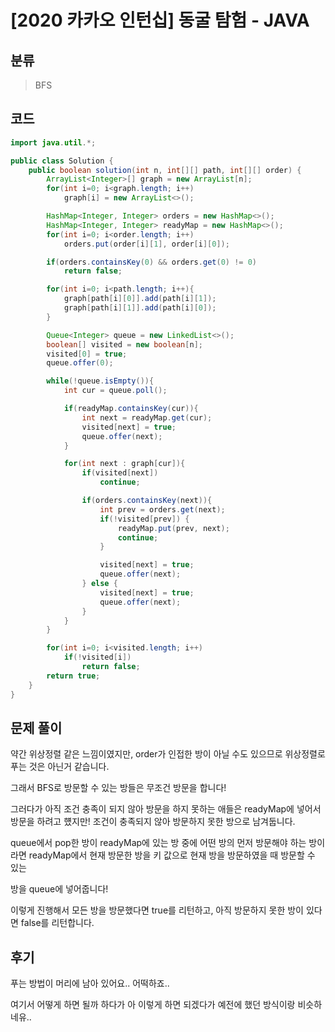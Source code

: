 # [2020 카카오 인턴십] 동굴 탐험 - JAVA

## 분류
> BFS

## 코드
```java
import java.util.*;

public class Solution {
    public boolean solution(int n, int[][] path, int[][] order) {
        ArrayList<Integer>[] graph = new ArrayList[n];
        for(int i=0; i<graph.length; i++)
            graph[i] = new ArrayList<>();

        HashMap<Integer, Integer> orders = new HashMap<>();
        HashMap<Integer, Integer> readyMap = new HashMap<>();
        for(int i=0; i<order.length; i++)
            orders.put(order[i][1], order[i][0]);

        if(orders.containsKey(0) && orders.get(0) != 0)
            return false;

        for(int i=0; i<path.length; i++){
            graph[path[i][0]].add(path[i][1]);
            graph[path[i][1]].add(path[i][0]);
        }

        Queue<Integer> queue = new LinkedList<>();
        boolean[] visited = new boolean[n];
        visited[0] = true;
        queue.offer(0);

        while(!queue.isEmpty()){
            int cur = queue.poll();

            if(readyMap.containsKey(cur)){
                int next = readyMap.get(cur);
                visited[next] = true;
                queue.offer(next);
            }

            for(int next : graph[cur]){
                if(visited[next])
                    continue;

                if(orders.containsKey(next)){
                    int prev = orders.get(next);
                    if(!visited[prev]) {
                        readyMap.put(prev, next);
                        continue;
                    }

                    visited[next] = true;
                    queue.offer(next);
                } else {
                    visited[next] = true;
                    queue.offer(next);
                }
            }
        }

        for(int i=0; i<visited.length; i++)
            if(!visited[i])
                return false;
        return true;
    }
}
```

## 문제 풀이
약간 위상정렬 같은 느낌이였지만, order가 인접한 방이 아닐 수도 있으므로 위상정렬로 푸는 것은 아닌거 같습니다.

그래서 BFS로 방문할 수 있는 방들은 무조건 방문을 합니다!

그러다가 아직 조건 충족이 되지 않아 방문을 하지 못하는 애들은 readyMap에 넣어서 방문을 하려고 헀지만! 조건이 충족되지 않아 방문하지 못한 방으로 남겨둡니다.

queue에서 pop한 방이 readyMap에 있는 방 중에 어떤 방의 먼저 방문해야 하는 방이라면 readyMap에서 현재 방문한 방을 키 값으로 현재 방을 방문하였을 때 방문할 수 있는

방을 queue에 넣어줍니다!

이렇게 진행해서 모든 방을 방문했다면 true를 리턴하고, 아직 방문하지 못한 방이 있다면 false를 리턴합니다.

## 후기
푸는 방법이 머리에 남아 있어요.. 어떡하죠..

여기서 어떻게 하면 될까 하다가 아 이렇게 하면 되겠다가 예전에 했던 방식이랑 비슷하네유..